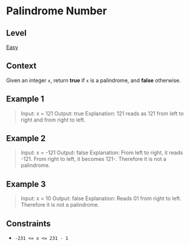 # Palindrome Number

## Level

[Easy](https://leetcode.com/problems/palindrome-number/description/)

## Context

Given an integer `x`, return **true** if `x` is a palindrome, and **false** otherwise.

## Example 1

> Input: x = 121
> Output: true
> Explanation: 121 reads as 121 from left to right and from right to left.

## Example 2

> Input: x = -121
> Output: false
> Explanation: From left to right, it reads -121. From right to left, it becomes 121-. Therefore it is not a palindrome.

## Example 3

> Input: x = 10
> Output: false
> Explanation: Reads 01 from right to left. Therefore it is not a palindrome.

## Constraints

- `-231 <= x <= 231 - 1`
